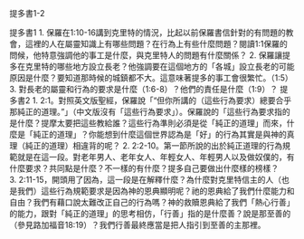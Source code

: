 提多書1-2


提多書1
1. 保羅在1:10-16講到克里特的情況，比起以前保羅書信針對的有問題的教會，這裡的人在屬靈知識上有哪些問題？在行為上有些什麼問題？閱讀1:1保羅的問候，他特意強調他的事工是什麼，與克里特人的問題有什麼關係？
2. 保羅讓提多在克里特的哪些地方設立長老？他強調要在這個地方的「各城」設立長老的可能原因是什麼？要知道那時候的城鎮都不大。這意味著提多的事工會很繁忙。（1:5）
3. 對長老的屬靈和行為的要求是什麼（1:6-8）？他們的責任是什麼（1:9）？
提多書2
1. 2:1。對照英文版聖經，保羅說「“但你所講的（這些行為要求）總要合乎那純正的道理。”」（中文版沒有「這些行為要求」）。保羅說的「這些行為要求指的是什麼？提摩太要把這些教給誰？這些行為準則必須是從「純正的道理」而來，什麼是「純正的道理」？你能想到什麼這個世界認為是「好」的行為其實是與神的真理（純正的道理）相違背的呢？
2. 2:2-10。第一節所說的出於純正道理的行為規範就是在這一段。對老年男人、老年女人、年輕女人、年輕男人以及做奴僕的，有什麼要求？共同點是什麼？不一樣的有什麼？提多自己要做出什麼樣的榜樣？
3. 2:11-15，開頭用了因為，這一段是在解釋什麼？為什麼對克里特信主的人（也是我們）這些行為規範要求是因為神的恩典顯明呢？祂的恩典給了我們什麼能力和自由？我們有藉口說太難改正自己的行為嗎？神的救贖恩典給了我們「熱心行善」的能力，跟對「純正的道理」的思考相仿，「行善」指的是什麼善？說是那至善的（參見路加福音18:19）？我們行善最終應當是把人指引到至善的主那裡。
